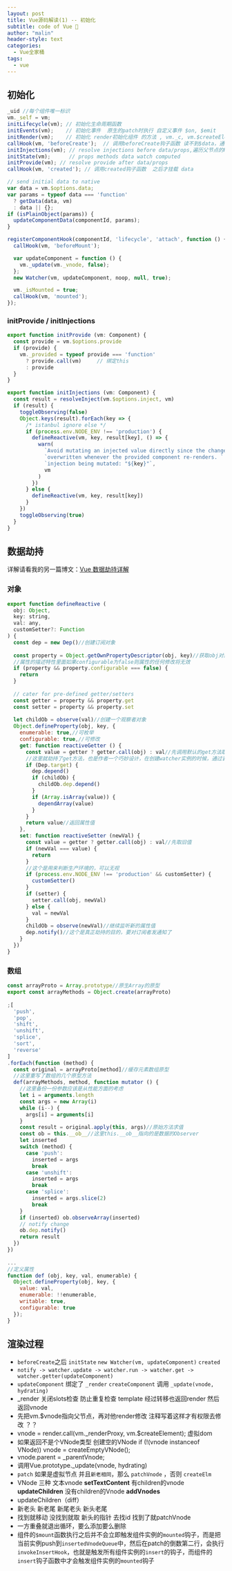 ```yaml
---
layout: post
title: Vue源码解读(1) -- 初始化
subtitle: code of Vue 🎨
author: "malin"
header-style: text
categories:
  - Vue全家桶
tags:
  - vue
---
```


## 初始化

```js
_uid //每个组件唯一标识
vm._self = vm;
initLifecycle(vm); // 初始化生命周期函数
initEvents(vm);    // 初始化事件  原生的patch时执行 自定义事件 $on, $emit
initRender(vm);    // 初始化 render初始化组件 的方法 , vm._c, vm.$createElement
callHook(vm, 'beforeCreate');  // 调用beforeCreate钩子函数 读不到$data，通常进行三方库挂在vuex vue-router
initInjections(vm); // resolve injections before data/props,遍历父节点的Provide
initState(vm);      // props methods data watch computed
initProvide(vm); // resolve provide after data/props
callHook(vm, 'created'); // 调用created钩子函数  之后才挂载 data

// send initial data to native
var data = vm.$options.data;
var params = typeof data === 'function'
  ? getData(data, vm)
  : data || {};
if (isPlainObject(params)) {
  updateComponentData(componentId, params);
}

registerComponentHook(componentId, 'lifecycle', 'attach', function () {
  callHook(vm, 'beforeMount');

  var updateComponent = function () {
    vm._update(vm._vnode, false);
  };
  new Watcher(vm, updateComponent, noop, null, true);

  vm._isMounted = true;
  callHook(vm, 'mounted');
});
```

### initProvide / initInjections
```js
export function initProvide (vm: Component) {
  const provide = vm.$options.provide
  if (provide) {
    vm._provided = typeof provide === 'function'
      ? provide.call(vm)     // 绑定this
      : provide
  }
}

export function initInjections (vm: Component) {
  const result = resolveInject(vm.$options.inject, vm)
  if (result) {
    toggleObserving(false)
    Object.keys(result).forEach(key => {
      /* istanbul ignore else */
      if (process.env.NODE_ENV !== 'production') {
        defineReactive(vm, key, result[key], () => {
          warn(
            `Avoid mutating an injected value directly since the changes will be ` +
            `overwritten whenever the provided component re-renders. ` +
            `injection being mutated: "${key}"`,
            vm
          )
        })
      } else {
        defineReactive(vm, key, result[key])
      }
    })
    toggleObserving(true)
  }
}
```

## 数据劫持

详解请看我的另一篇博文：[Vue 数据劫持详解](/2019/12/27/2019-08-28-observe/)

### 对象

```js
export function defineReactive (
  obj: Object,
  key: string,
  val: any,
  customSetter?: Function
) {
  const dep = new Dep()//创建订阅对象
 
  const property = Object.getOwnPropertyDescriptor(obj, key)//获取obj对象的key属性的描述
  //属性的描述特性里面如果configurable为false则属性的任何修改将无效
  if (property && property.configurable === false) {
    return
  }
 
  // cater for pre-defined getter/setters
  const getter = property && property.get
  const setter = property && property.set
 
  let childOb = observe(val)//创建一个观察者对象
  Object.defineProperty(obj, key, {
    enumerable: true,//可枚举
    configurable: true,//可修改
    get: function reactiveGetter () {
      const value = getter ? getter.call(obj) : val//先调用默认的get方法取值
      //这里就劫持了get方法，也是作者一个巧妙设计，在创建watcher实例的时候，通过调用对象的get方法往订阅器dep上添加这个创建的watcher实例
      if (Dep.target) {
        dep.depend()
        if (childOb) {
          childOb.dep.depend()
        }
        if (Array.isArray(value)) {
          dependArray(value)
        }
      }
      return value//返回属性值
    },
    set: function reactiveSetter (newVal) {
      const value = getter ? getter.call(obj) : val//先取旧值
      if (newVal === value) {
        return
      }
      //这个是用来判断生产环境的，可以无视
      if (process.env.NODE_ENV !== 'production' && customSetter) {
        customSetter()
      }
      if (setter) {
        setter.call(obj, newVal)
      } else {
        val = newVal
      }
      childOb = observe(newVal)//继续监听新的属性值
      dep.notify()//这个是真正劫持的目的，要对订阅者发通知了
    }
  })
}
```

### 数组

```js
const arrayProto = Array.prototype//原生Array的原型
export const arrayMethods = Object.create(arrayProto)
 
;[
  'push',
  'pop',
  'shift',
  'unshift',
  'splice',
  'sort',
  'reverse'
]
.forEach(function (method) {
  const original = arrayProto[method]//缓存元素数组原型
  //这里重写了数组的几个原型方法
  def(arrayMethods, method, function mutator () {
    //这里备份一份参数应该是从性能方面的考虑
    let i = arguments.length
    const args = new Array(i)
    while (i--) {
      args[i] = arguments[i]
    }
    const result = original.apply(this, args)//原始方法求值
    const ob = this.__ob__//这里this.__ob__指向的是数据的Observer
    let inserted
    switch (method) {
      case 'push':
        inserted = args
        break
      case 'unshift':
        inserted = args
        break
      case 'splice':
        inserted = args.slice(2)
        break
    }
    if (inserted) ob.observeArray(inserted)
    // notify change
    ob.dep.notify()
    return result
  })
})
 
...
//定义属性
function def (obj, key, val, enumerable) {
  Object.defineProperty(obj, key, {
    value: val,
    enumerable: !!enumerable,
    writable: true,
    configurable: true
  });
}
```

## 渲染过程

- `beforeCreate`之后 `initState` `new Watcher(vm, updateComponent)` `created`
- `notify -> watcher.update -> watcher.run -> watcher.get -> watcher.getter(updateComponent)`
- `updateComponent` 绑定了 `_render` `createComponent` 调用 `_update(vnode, hydrating)`
- _render 关闭slots检查 防止重复检查 template 经过转移也返回render 然后返回vnode
- 先把vm.$vnode指向父节点，再对他render修改  注释写着这样才有权限去修改 ？？
- vnode = render.call(vm._renderProxy, vm.$createElement); 虚拟dom
- 如果返回不是个VNode类型 创建空的VNode  if (!(vnode instanceof VNode)) vnode = createEmptyVNode();
- vnode.parent = _parentVnode;
- 调用Vue.prototype._update(vnode, hydrating)
- `patch` 如果是虚拟节点  并且`新老相同`，那么 `patchVnode` ，否则 `createElm`
- VNode 三种  文本vnode **setTextContent** 有children的vnode **updateChildren** 没有children的Vnode **addVnodes**
- updateChildren（diff）
- 新老头 新老尾 新尾老头 新头老尾
- 找到就移动 没找到就取 新头的指针  去找id 找到了就patchVnode
- 一方重叠就退出循环，要么添加要么删除
- 组件的`$mount`函数执行之后并不会立即触发组件实例的`mounted`钩子，而是把当前实例push到`insertedVnodeQueue`中，然后在patch的倒数第二行，会执行`invokeInsertHook`，也就是触发所有组件实例的`insert`的钩子，而组件的`insert`钩子函数中才会触发组件实例的`mounted`钩子
